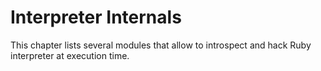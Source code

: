 # Interpreter Internals

This chapter lists several modules that allow to introspect and hack Ruby interpreter at execution time.